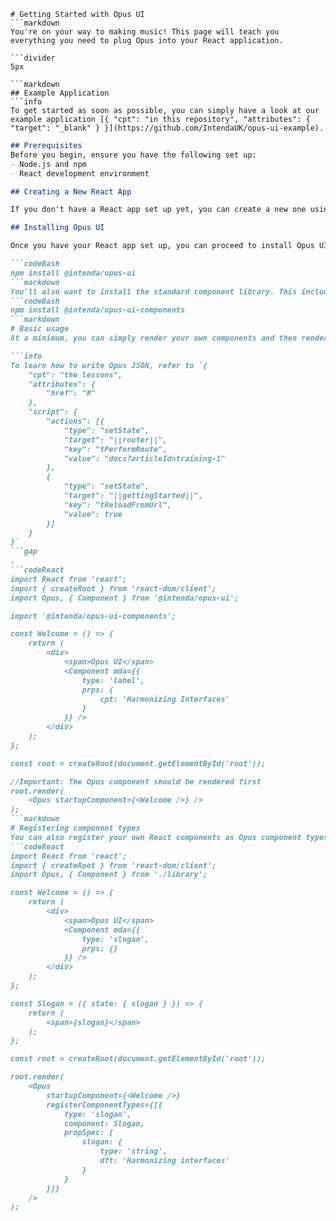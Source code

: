 ```mainHeading
# Getting Started with Opus UI
```markdown
You're on your way to making music! This page will teach you everything you need to plug Opus into your React application.

```divider
5px

```markdown
## Example Application
```info
To get started as soon as possible, you can simply have a look at our example application [{ "cpt": "in this repository", "attributes": { "target": "_blank" } }](https://github.com/IntendaUK/opus-ui-example).
```
```markdown
## Prerequisites
Before you begin, ensure you have the following set up:
- Node.js and npm
- React development environment

## Creating a New React App

If you don't have a React app set up yet, you can create a new one using any number of tools. We recommend [{ "cpt": "Vite", "attributes": { "target": "_blank" } }](https://vitejs.dev/guide/), but please use whatever works for you!

## Installing Opus UI

Once you have your React app set up, you can proceed to install Opus UI.

```codeBash
npm install @intenda/opus-ui
```markdown
You'll also want to install the standard component library. This includes components like 'image', 'icon', and 'label'. You don't need to install it if you'll only be defining your own component types.
```codeBash
npm install @intenda/opus-ui-components
```markdown
# Basic usage
At a minimum, you can simply render your own components and then render Opus JSON within them. This is also called a 'hybrid' application. We'll discuss 'pure' applications later.

```info
To learn how to write Opus JSON, refer to `{
	"cpt": "the lessons",
	"attributes": {
		"href": "#"
	},
	"script": {
		"actions": [{
            "type": "setState",
            "target": "||router||",
            "key": "tPerformRoute",
            "value": "docs?articleId=training-1"
        },
        {
            "type": "setState",
            "target": "||gettingStarted||",
            "key": "tReloadFromUrl",
            "value": true
        }]
	}
}`
```gap
.
```codeReact
import React from 'react';
import { createRoot } from 'react-dom/client';
import Opus, { Component } from '@intenda/opus-ui';

import '@intenda/opus-ui-components';

const Welcome = () => {
	return (
		<div>
			<span>Opus UI</span>
			<Component mda={{
				type: 'label',
				prps: {
					cpt: 'Harmonizing Interfaces'
				}
			}} />
		</div>
	);
};

const root = createRoot(document.getElementById('root'));

//Important: The Opus component should be rendered first
root.render(
	<Opus startupComponent={<Welcome />} />
);
```markdown
# Registering component types
You can also register your own React components as Opus component types
```codeReact
import React from 'react';
import { createRoot } from 'react-dom/client';
import Opus, { Component } from './library';

const Welcome = () => {
	return (
		<div>
			<span>Opus UI</span>
			<Component mda={{
				type: 'slogan',
				prps: {}
			}} />
		</div>
	);
};

const Slogan = ({ state: { slogan } }) => {
	return (
		<span>{slogan}</span>
	);
};

const root = createRoot(document.getElementById('root'));

root.render(
	<Opus
		startupComponent={<Welcome />}
		registerComponentTypes={[{
			type: 'slogan',
			component: Slogan,
			propSpec: {
				slogan: {
					type: 'string',
					dft: 'Harmonizing interfaces'
				}
			}
		}]}
	/>
);